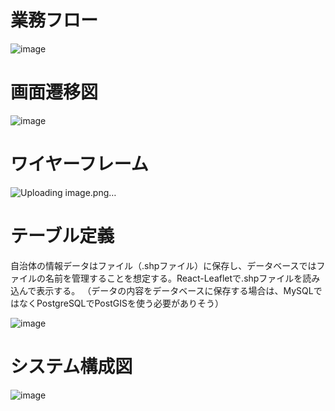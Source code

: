 # 業務フロー
![image](https://github.com/led-ray/furusato/assets/151374279/31655a9b-9622-49a0-94d2-3cc6feec1d06)

# 画面遷移図
![image](https://github.com/led-ray/furusato/assets/151374279/bf3bbd53-ca1d-4519-bd41-4c4890c70be7)

# ワイヤーフレーム
![Uploading image.png…]()

# テーブル定義
自治体の情報データはファイル（.shpファイル）に保存し、データベースではファイルの名前を管理することを想定する。React-Leafletで.shpファイルを読み込んで表示する。
（データの内容をデータベースに保存する場合は、MySQLではなくPostgreSQLでPostGISを使う必要がありそう）

![image](https://github.com/led-ray/furusato/assets/151374279/c445dd22-2e1a-42f2-ad97-d2277533488f)


# システム構成図
![image](https://github.com/led-ray/furusato/assets/151374279/71c1389b-aff7-4f74-a2cd-4800a0b7c53a)



